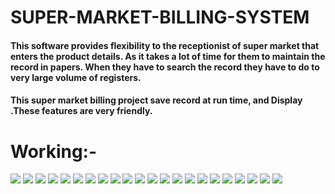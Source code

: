 # SUPER-MARKET-BILLING-SYSTEM
#### This software provides flexibility to the receptionist of super market that enters the product details. As it takes a lot of time for them to maintain the record in papers. When they have to search the record they have to do to very large volume of registers.
#### This super market billing project save record at run time, and Display .These features are very friendly.

# Working:-

<img src="https://github.com/SanyamSwami123/SUPER-MARKET-BILLING-SYSTEM/blob/main/SuperMarket.png"/>
<img src="https://github.com/SanyamSwami123/SUPER-MARKET-BILLING-SYSTEM/blob/main/2.jpg"/>
<img src="https://github.com/SanyamSwami123/SUPER-MARKET-BILLING-SYSTEM/blob/main/Projects_images/3.png"/>
<img src="https://github.com/SanyamSwami123/SUPER-MARKET-BILLING-SYSTEM/blob/main/Projects_images/4.png"/>
<img src="https://github.com/SanyamSwami123/SUPER-MARKET-BILLING-SYSTEM/blob/main/Projects_images/5.png"/>
<img src="https://github.com/SanyamSwami123/SUPER-MARKET-BILLING-SYSTEM/blob/main/Projects_images/6.png"/>
<img src="https://github.com/SanyamSwami123/SUPER-MARKET-BILLING-SYSTEM/blob/main/Projects_images/7.png"/>
<img src="https://github.com/SanyamSwami123/SUPER-MARKET-BILLING-SYSTEM/blob/main/Projects_images/8.png"/>
<img src="https://github.com/SanyamSwami123/SUPER-MARKET-BILLING-SYSTEM/blob/main/Projects_images/9.png"/>
<img src="https://github.com/SanyamSwami123/SUPER-MARKET-BILLING-SYSTEM/blob/main/Projects_images/10.png"/>
<img src="https://github.com/SanyamSwami123/SUPER-MARKET-BILLING-SYSTEM/blob/main/Projects_images/11.png"/>
<img src="https://github.com/SanyamSwami123/SUPER-MARKET-BILLING-SYSTEM/blob/main/Projects_images/12.png"/>
<img src="https://github.com/SanyamSwami123/SUPER-MARKET-BILLING-SYSTEM/blob/main/Projects_images/13.png"/>
<img src="https://github.com/SanyamSwami123/SUPER-MARKET-BILLING-SYSTEM/blob/main/Projects_images/14.png"/>
<img src="https://github.com/SanyamSwami123/SUPER-MARKET-BILLING-SYSTEM/blob/main/Projects_images/15.png"/>
<img src="https://github.com/SanyamSwami123/SUPER-MARKET-BILLING-SYSTEM/blob/main/Projects_images/16.png"/>
<img src="https://github.com/SanyamSwami123/SUPER-MARKET-BILLING-SYSTEM/blob/main/Projects_images/17.png"/>
<img src="https://github.com/SanyamSwami123/SUPER-MARKET-BILLING-SYSTEM/blob/main/Projects_images/18.png"/>
<img src="https://github.com/SanyamSwami123/SUPER-MARKET-BILLING-SYSTEM/blob/main/Projects_images/19.png"/>
<img src="https://github.com/SanyamSwami123/SUPER-MARKET-BILLING-SYSTEM/blob/main/Projects_images/20.png"/>
<img src="https://github.com/SanyamSwami123/SUPER-MARKET-BILLING-SYSTEM/blob/main/Projects_images/21.png"/>
<img src="https://github.com/SanyamSwami123/SUPER-MARKET-BILLING-SYSTEM/blob/main/Projects_images/22.png"/>
